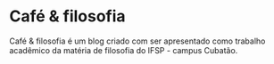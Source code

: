 # Café & filosofia

Café & filosofia é um blog criado com ser apresentado como trabalho acadêmico da matéria de filosofia do IFSP - campus Cubatão.
 
